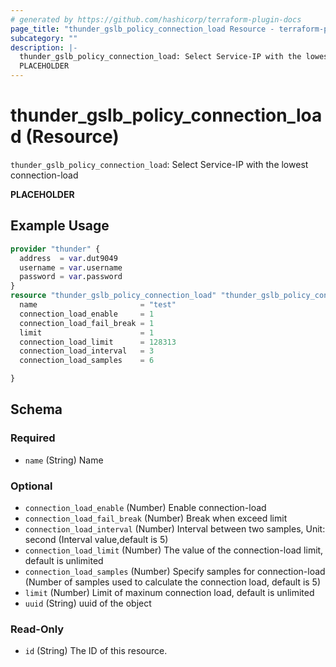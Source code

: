 ```yaml
---
# generated by https://github.com/hashicorp/terraform-plugin-docs
page_title: "thunder_gslb_policy_connection_load Resource - terraform-provider-thunder"
subcategory: ""
description: |-
  thunder_gslb_policy_connection_load: Select Service-IP with the lowest connection-load
  PLACEHOLDER
---
```


# thunder_gslb_policy_connection_load (Resource)

`thunder_gslb_policy_connection_load`: Select Service-IP with the lowest connection-load

__PLACEHOLDER__

## Example Usage

```terraform
provider "thunder" {
  address  = var.dut9049
  username = var.username
  password = var.password
}
resource "thunder_gslb_policy_connection_load" "thunder_gslb_policy_connection_load" {
  name                       = "test"
  connection_load_enable     = 1
  connection_load_fail_break = 1
  limit                      = 1
  connection_load_limit      = 128313
  connection_load_interval   = 3
  connection_load_samples    = 6

}
```

<!-- schema generated by tfplugindocs -->
## Schema

### Required

- `name` (String) Name

### Optional

- `connection_load_enable` (Number) Enable connection-load
- `connection_load_fail_break` (Number) Break when exceed limit
- `connection_load_interval` (Number) Interval between two samples, Unit: second (Interval value,default is 5)
- `connection_load_limit` (Number) The value of the connection-load limit, default is unlimited
- `connection_load_samples` (Number) Specify samples for connection-load (Number of samples used to calculate the connection load, default is 5)
- `limit` (Number) Limit of maxinum connection load, default is unlimited
- `uuid` (String) uuid of the object

### Read-Only

- `id` (String) The ID of this resource.


